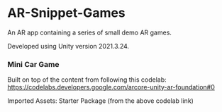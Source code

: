 # AR-Snippet-Games
An AR app containing a series of small demo AR games.

Developed using Unity version 2021.3.24.

### Mini Car Game
Built on top of the content from following this codelab: https://codelabs.developers.google.com/arcore-unity-ar-foundation#0

Imported Assets:
Starter Package (from the above codelab link)
